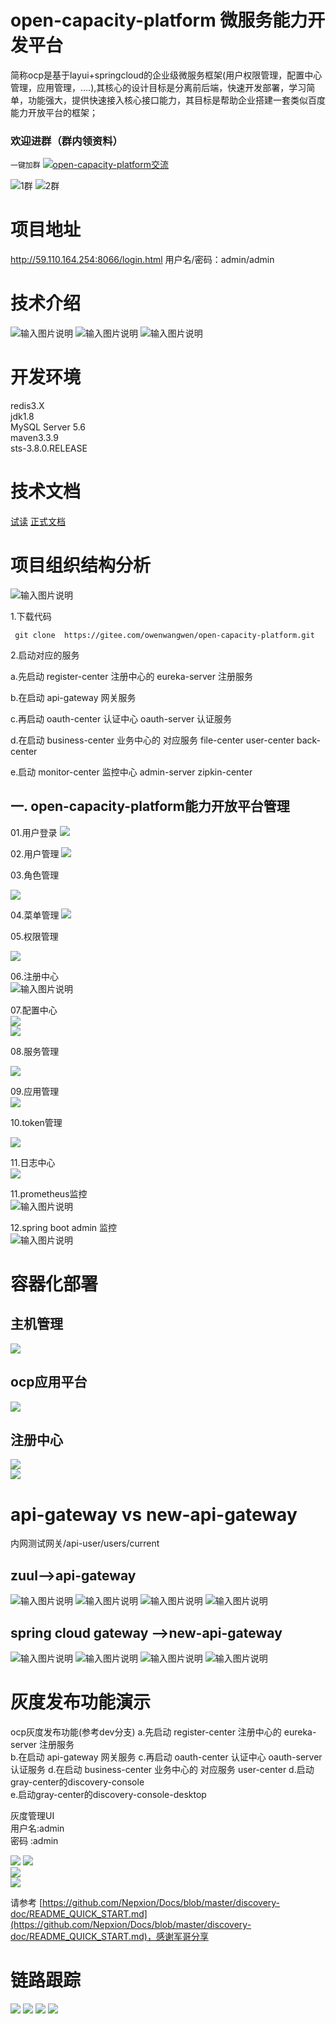 # open-capacity-platform 微服务能力开发平台 
 
简称ocp是基于layui+springcloud的企业级微服务框架(用户权限管理，配置中心管理，应用管理，....),其核心的设计目标是分离前后端，快速开发部署，学习简单，功能强大，提供快速接入核心接口能力，其目标是帮助企业搭建一套类似百度能力开放平台的框架；


### 欢迎进群（群内领资料）

`一键加群`
<a target="_blank" href="https://jq.qq.com/?_wv=1027&k=5JSjd5D"><img border="0" src="//pub.idqqimg.com/wpa/images/group.png" alt="open-capacity-platform交流" title="open-capacity-platform交流"></a>

![1群](https://images.gitee.com/uploads/images/2019/0110/231914_3b9c6b66_1441068.png) 
![2群](https://images.gitee.com/uploads/images/2019/0126/130006_e6933516_1147840.png)

# **项目地址** #
http://59.110.164.254:8066/login.html 用户名/密码：admin/admin

# 技术介绍  #
![输入图片说明](https://images.gitee.com/uploads/images/2019/0325/201938_48f25b7d_869801.png "01.png")
![输入图片说明](https://images.gitee.com/uploads/images/2019/0325/201950_44da7587_869801.png "02.png")
![输入图片说明](https://images.gitee.com/uploads/images/2019/0325/202000_dad634f9_869801.png "03.png")
 
# 开发环境   #
redis3.X  
jdk1.8  
MySQL Server 5.6  
maven3.3.9  
sts-3.8.0.RELEASE  

# 技术文档 #
[试读](https://www.kancloud.cn/owenwangwen/open-capacity-platform/content)
[正式文档](https://www.kancloud.cn/owenwangwen/open-capacity-platform)  

# 项目组织结构分析   #
![输入图片说明](https://images.gitee.com/uploads/images/2019/0325/202632_d6e2e2ad_869801.png "屏幕截图.png")


1.下载代码

```
 git clone  https://gitee.com/owenwangwen/open-capacity-platform.git
```

2.启动对应的服务

a.先启动 register-center 注册中心的 eureka-server 注册服务

b.在启动 api-gateway 网关服务

c.再启动 oauth-center 认证中心 oauth-server 认证服务

d.在启动 business-center 业务中心的 对应服务 file-center user-center back-center

e.启动 monitor-center 监控中心 admin-server zipkin-center

## 一. open-capacity-platform能力开放平台管理    
   
01.用户登录
![](https://images.gitee.com/uploads/images/2019/0110/231915_3ca22dbe_1441068.png)

02.用户管理
![](https://images.gitee.com/uploads/images/2019/0110/231916_74fcbc85_1441068.png)

03.角色管理

![](https://images.gitee.com/uploads/images/2019/0110/231918_c10b5124_1441068.png)

04.菜单管理
![](https://images.gitee.com/uploads/images/2019/0110/231924_0ab3f997_1441068.png)


05.权限管理

![](https://images.gitee.com/uploads/images/2019/0110/231923_4e42ff5d_1441068.png)


06.注册中心   
![输入图片说明](https://images.gitee.com/uploads/images/2019/0329/212209_2ba53e32_869801.png "服务治理.png")

07.配置中心  
![](https://images.gitee.com/uploads/images/2019/0110/231927_a081ed4b_1441068.png)  
![](https://images.gitee.com/uploads/images/2019/0126/125449_9b960f05_1147840.png)  


08.服务管理

![](https://images.gitee.com/uploads/images/2019/0126/125449_baa02383_1147840.png)

09.应用管理  
![](https://images.gitee.com/uploads/images/2019/0110/231932_6e2ce5f5_1441068.png)


10.token管理

![](https://images.gitee.com/uploads/images/2019/0126/125449_7a3dec37_1147840.png)

11.日志中心  
![](https://images.gitee.com/uploads/images/2019/0126/125450_75ac20ef_1147840.png)  

11.prometheus监控  
![输入图片说明](https://images.gitee.com/uploads/images/2019/0329/212515_6b74c76a_869801.png "屏幕截图.png")

12.spring boot admin 监控  
![输入图片说明](https://images.gitee.com/uploads/images/2019/0329/212356_27ecb030_869801.png "111.png")





 
# 容器化部署   

## 主机管理   
![](https://images.gitee.com/uploads/images/2019/0126/125453_6682dba8_1147840.png)
## ocp应用平台     
 ![](https://images.gitee.com/uploads/images/2019/0126/125453_3831567a_1147840.png)      

## 注册中心    
![](https://images.gitee.com/uploads/images/2019/0126/125454_b04fbc0d_1147840.png)    
![](https://images.gitee.com/uploads/images/2019/0126/125454_1f9ce4e8_1147840.png)  
    

# api-gateway vs new-api-gateway #
内网测试网关/api-user/users/current
## zuul-->api-gateway ##
![输入图片说明](https://images.gitee.com/uploads/images/2019/0327/095846_3bf37b11_869801.png "zuul01.png")
![输入图片说明](https://images.gitee.com/uploads/images/2019/0327/095928_f0e7d48e_869801.png "zuul02.png")
![输入图片说明](https://images.gitee.com/uploads/images/2019/0327/095938_bc868c69_869801.png "zuul03.png")
![输入图片说明](https://images.gitee.com/uploads/images/2019/0327/095946_a0c5542c_869801.png "zuul04.png")
## spring cloud gateway -->new-api-gateway ##
![输入图片说明](https://images.gitee.com/uploads/images/2019/0327/095957_d3cbdeb3_869801.png "gateway01.png")
![输入图片说明](https://images.gitee.com/uploads/images/2019/0327/100005_d7861ff6_869801.png "gateway02.png")
![输入图片说明](https://images.gitee.com/uploads/images/2019/0327/100014_8528653c_869801.png "gateway03.png")
![输入图片说明](https://images.gitee.com/uploads/images/2019/0327/100021_7933cefd_869801.png "gateway04.png")
#  灰度发布功能演示   
 
ocp灰度发布功能(参考dev分支) 
a.先启动 register-center 注册中心的 eureka-server 注册服务  
b.在启动 api-gateway 网关服务 
c.再启动 oauth-center 认证中心 oauth-server 认证服务 
d.在启动 business-center 业务中心的 对应服务 user-center 
d.启动gray-center的discovery-console  
e.启动gray-center的discovery-console-desktop    
 
灰度管理UI  
用户名:admin      
密码  :admin  

![](https://images.gitee.com/uploads/images/2019/0126/125451_c3b6224d_1147840.png)
![](https://images.gitee.com/uploads/images/2019/0126/125450_b42073c5_1147840.png)  
![](https://images.gitee.com/uploads/images/2019/0126/125450_66e3a8db_1147840.png)  
![](https://images.gitee.com/uploads/images/2019/0126/125451_28b1bc41_1147840.png)  
  


请参考
[https://github.com/Nepxion/Docs/blob/master/discovery-doc/README_QUICK_START.md](https://github.com/Nepxion/Docs/blob/master/discovery-doc/README_QUICK_START.md)，感谢军哥分享  

#   链路跟踪 
![](https://i.imgur.com/S3RvjFc.png)
![](https://i.imgur.com/1VFd9vx.png)
![](https://i.imgur.com/03Yq5ov.png)
![](https://i.imgur.com/drPeW4E.png)